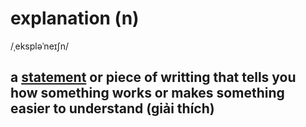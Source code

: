 # explanation (n)

/ˌekspləˈneɪʃn/

## a [statement](statement-n.md#something-that-you-say-or-write-that-gives-information-or-an-opinion) or piece of writting that tells you how something works or makes something easier to understand (giải thích)